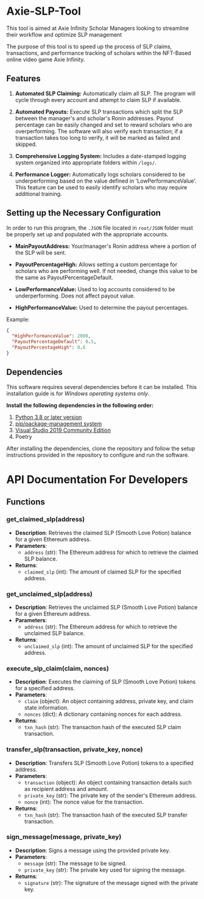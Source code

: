 # Axie-SLP-Tool
This tool is aimed at Axie Infinity Scholar Managers looking to streamline their workflow and optimize SLP management

The purpose of this tool is to speed up the process of SLP claims, transactions, and performance tracking of scholars within the NFT-Based online video game Axie Infinity.

## Features
1. **Automated SLP Claiming:** Automatically claim all SLP. The program will cycle through every account and attempt to claim SLP if available.

2. **Automated Payouts:** Execute SLP transactions which split the SLP between the manager's and scholar's Ronin addresses. Payout percentage can be easily changed and set to reward scholars who are overperforming. The software will also verify each transaction; if a transaction takes too long to verify, it will be marked as failed and skipped.

3. **Comprehensive Logging System:** Includes a date-stamped logging system organized into appropriate folders within `/logs/`.

4. **Performance Logger:** Automatically logs scholars considered to be underperforming based on the value defined in 'LowPerformanceValue'. This feature can be used to easily identify scholars who may require additional training.

## Setting up the Necessary Configuration
In order to run this program, the `.JSON` file located in `root/JSON` folder must be properly set up and populated with the appropriate accounts.

- **MainPayoutAddress:** Your/manager's Ronin address where a portion of the SLP will be sent.
  
- **PayoutPercentageHigh:** Allows setting a custom percentage for scholars who are performing well. If not needed, change this value to be the same as PayoutPercentageDefault.

- **LowPerformanceValue:** Used to log accounts considered to be underperforming. Does not affect payout value.

- **HighPerformanceValue:** Used to determine the payout percentages.

Example:

```json
{
  "HighPerformanceValue": 2000,
  "PayoutPercentageDefault": 0.5,
  "PayoutPercentageHigh": 0.6
}
```

## Dependencies

This software requires several dependencies before it can be installed. This installation guide is for *Windows operating systems only*.

**Install the following dependencies in the following order:**

1. [Python 3.8 or later version](https://www.python.org/downloads/release/python-380/)
2. [pip/package-management system](https://pypi.org/project/pip/)
3. [Visual Studio 2019 Community Edition](https://visualstudio.microsoft.com)
4. Poetry

After installing the dependencies, clone the repository and follow the setup instructions provided in the repository to configure and run the software.

# API Documentation For Developers

## Functions

### get_claimed_slp(address)

- **Description**: Retrieves the claimed SLP (Smooth Love Potion) balance for a given Ethereum address.
- **Parameters**:
  - `address` (str): The Ethereum address for which to retrieve the claimed SLP balance.
- **Returns**:
  - `claimed_slp` (int): The amount of claimed SLP for the specified address.
  
### get_unclaimed_slp(address)

- **Description**: Retrieves the unclaimed SLP (Smooth Love Potion) balance for a given Ethereum address.
- **Parameters**:
  - `address` (str): The Ethereum address for which to retrieve the unclaimed SLP balance.
- **Returns**:
  - `unclaimed_slp` (int): The amount of unclaimed SLP for the specified address.

### execute_slp_claim(claim, nonces)

- **Description**: Executes the claiming of SLP (Smooth Love Potion) tokens for a specified address.
- **Parameters**:
  - `claim` (object): An object containing address, private key, and claim state information.
  - `nonces` (dict): A dictionary containing nonces for each address.
- **Returns**:
  - `txn_hash` (str): The transaction hash of the executed SLP claim transaction.

### transfer_slp(transaction, private_key, nonce)

- **Description**: Transfers SLP (Smooth Love Potion) tokens to a specified address.
- **Parameters**:
  - `transaction` (object): An object containing transaction details such as recipient address and amount.
  - `private_key` (str): The private key of the sender's Ethereum address.
  - `nonce` (int): The nonce value for the transaction.
- **Returns**:
  - `txn_hash` (str): The transaction hash of the executed SLP transfer transaction.

### sign_message(message, private_key)

- **Description**: Signs a message using the provided private key.
- **Parameters**:
  - `message` (str): The message to be signed.
  - `private_key` (str): The private key used for signing the message.
- **Returns**:
  - `signature` (str): The signature of the message signed with the private key.

